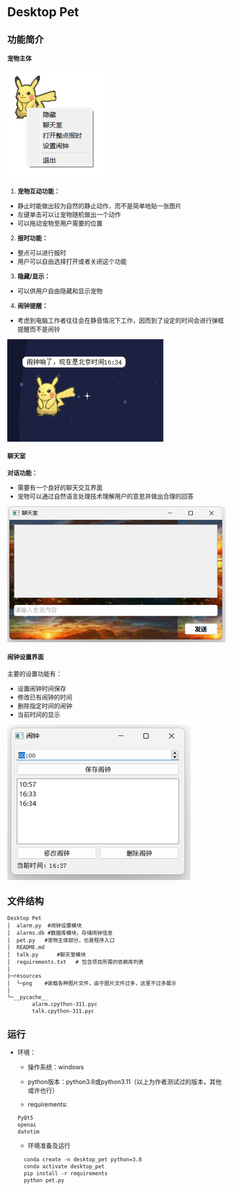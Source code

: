 # Desktop Pet

## 功能简介

#### 宠物主体

![image-20240317163534636](resources\png\image-20240317163534636.png)

1. **宠物互动功能：**

  - 静止时能做出较为自然的静止动作，而不是简单地贴一张图片
  - 左键单击可以让宠物随机做出一个动作
  - 可以拖动宠物至用户需要的位置

2. **报时功能：**

  - 整点可以进行报时
  - 用户可以自由选择打开或者关闭这个功能

3. **隐藏/显示：**

  - 可以供用户自由隐藏和显示宠物

4. **闹钟提醒：**

  -  考虑到电脑工作者往往会在静音情况下工作，因而到了设定的时间会进行弹框提醒而不是闹铃

![image-20240317163442252](resources\png\image-20240317163442252.png)

#### 聊天室

**对话功能：**

- 需要有一个良好的聊天交互界面
- 宠物可以通过自然语言处理技术理解用户的意思并做出合理的回答

![image-20240317163714371](resources\png\image-20240317163714371.png)

#### 闹钟设置界面

主要的设置功能有：

- 设置闹钟时间保存
- 修改已有闹钟的时间
- 删除指定时间的闹钟
- 当前时间的显示

![image-20240317163734013](resources\png\image-20240317163734013.png)

## 文件结构

```shell
Desktop Pet
│  alarm.py  #闹钟设置模块
│  alarms.db #数据库模块，存储闹钟信息
│  pet.py	#宠物主体部分，也是程序入口
│  README.md
│  talk.py		#聊天室模块
│  requirements.txt   # 包含项目所需的依赖库列表
│
├─resources
│  └─png 	#装载各种图片文件，由于图片文件过多，这里不过多展示
│
└─__pycache__
        alarm.cpython-311.pyc
        talk.cpython-311.pyc
```

## 运行

- 环境：
	- 操作系统：windows
	
	- python版本：python3.8或python3.11（以上为作者测试过的版本，其他或许也行）
	
	- requirements:
	
	 ```shell
	 PyQt5
	 openai
	 datetim
	 ```
	
	-  环境准备及运行
	
	```
	  conda create -n desktop_pet python=3.8
	  conda activate desktop_pet
	  pip install -r requirements
	  python pet.py
	```
	
	